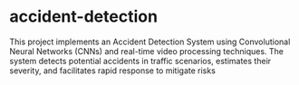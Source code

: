 # accident-detection
This project implements an Accident Detection System using Convolutional Neural Networks (CNNs) and real-time video processing techniques. The system detects potential accidents in traffic scenarios, estimates their severity, and facilitates rapid response to mitigate risks
